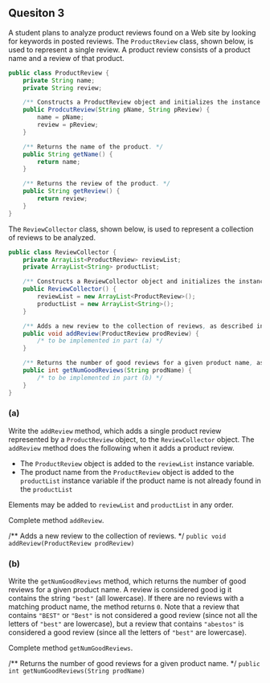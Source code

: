 ## Quesiton 3

A student plans to analyze product reviews found on a Web site by looking for keywords in posted reviews. The `ProductReview` class, shown below, is used to represent a single review. A product review consists of a product name and a review of that product.

~~~java
public class ProductReview {
    private String name;
    private String review;

    /** Constructs a ProductReview object and initializes the instance variables. */
    public ProdcutReview(String pName, String pReview) {
        name = pName;
        review = pReview;
    }

    /** Returns the name of the product. */
    public String getName() {
        return name;
    }

    /** Returns the review of the product. */
    public String getReview() {
        return review;
    }
}
~~~

The `ReviewCollector` class, shown below, is used to represent a collection of reviews to be analyzed.

~~~java
public class ReviewCollector {
    private ArrayList<ProductReview> reviewList;
    private ArrayList<String> productList;

    /** Constructs a ReviewCollector object and initializes the instance variables. */
    public ReviewCollector() {
        reviewList = new ArrayList<ProductReview>();
        productList = new ArrayList<String>();
    }

    /** Adds a new review to the collection of reviews, as described in part (a). */
    public void addReview(ProductReview prodReview) {
        /* to be implemented in part (a) */
    }

    /** Returns the number of good reviews for a given product name, as described in part (b). */
    public int getNumGoodReviews(String prodName) {
        /* to be implemented in part (b) */
    }
}
~~~

### (a)

Write the `addReview` method, which adds a single product review represented by a `ProductReview` object, to the `ReviewCollector` object. The `addReview` method does the following when it adds a product review.

- The `ProductReview` object is added to the `reviewList` instance variable.
- The product name from the `ProductReview` object is added to the `productList` instance variable if the product name is not already found in the `productList`

Elements may be added to `reviewList` and `productList` in any order.

Complete method `addReview`.

/** Adds a new review to the collection of reviews. */
`public void addReview(ProductReview prodReview)`

### (b)

Write the `getNumGoodReviews` method, which returns the number of good reviews for a given product name. A review is considered good ig it contains the string `"best"` (all lowercase). If there are no reviews with a matching product name, the method returns `0`. Note that a review that contains `"BEST"` or `"Best"` is not considered a good review (since not all the letters of `"best"` are lowercase), but a review that contains `"abestos"` is considered a good review (since all the letters of `"best"` are lowercase).

Complete method `getNumGoodReviews`.

/** Returns the number of good reviews for a given product name. */
`public int getNumGoodReviews(String prodName)`